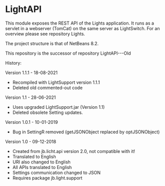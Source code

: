# LightAPI

This module exposes the REST API of the Lights application. It runs as a servlet in a webserver (TomCat) on the same server as LightSwitch.
For an overview please see repository Lights.

The project structure is that of NetBeans 8.2.

This repository is the successor of repository LightAPI---Old

History:

Version 1.1.1 - 18-08-2021
 - Recompiled with LightSupport version 1.1.1
 - Deleted old commented-out code

Version 1.1 - 28-06-2021
 - Uses upgraded LightSupport.jar (Version 1.1)
 - Deleted obsolete Setting updates. 

Version 1.0.1 - 10-01-2019
 - Bug in SettingR removed (getJSONObject replaced by optJSONObject)

Version 1.0 - 09-12-2018
 - Created from jb.licht.api version 2.0, not compatible with it!
 - Translated to English
 - URI also changed to English
 - All APIs translated to English
 - Settings communication changed to JSON
 - Requires package jb.light.support
